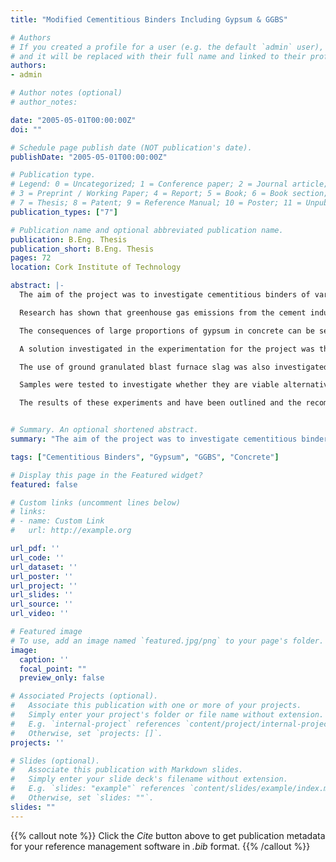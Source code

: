 ```yaml
---
title: "Modified Cementitious Binders Including Gypsum & GGBS"

# Authors
# If you created a profile for a user (e.g. the default `admin` user), write the username (folder name) here 
# and it will be replaced with their full name and linked to their profile.
authors:
- admin

# Author notes (optional)
# author_notes:

date: "2005-05-01T00:00:00Z"
doi: ""

# Schedule page publish date (NOT publication's date).
publishDate: "2005-05-01T00:00:00Z"

# Publication type.
# Legend: 0 = Uncategorized; 1 = Conference paper; 2 = Journal article;
# 3 = Preprint / Working Paper; 4 = Report; 5 = Book; 6 = Book section;
# 7 = Thesis; 8 = Patent; 9 = Reference Manual; 10 = Poster; 11 = Unpublished;
publication_types: ["7"]

# Publication name and optional abbreviated publication name.
publication: B.Eng. Thesis
publication_short: B.Eng. Thesis
pages: 72
location: Cork Institute of Technology

abstract: |-
  The aim of the project was to investigate cementitious binders of various materials including ggbs and gypsum. This included the environmental impact of its use and production, economic benefit from alternatives, and most importantly the technical behaviour of concrete. 

  Research has shown that greenhouse gas emissions from the cement industry accounts for approximately 7% of all carbon dioxide emissions globally. The majority of these emissions originate from the calcination of limestone in OPC production. The global cement industry is not considered a large producer of NOx, sulphur, and dust pollution. NOx emissions are largely from the burning of fossil fuels, not the cement industry and Sulphur emissions from the cement industry also has little effect at a global level, as almost 100%  of emissions comes from fossil fuel combustion. 

  The consequences of large proportions of gypsum in concrete can be severe, in some cases leading to sulphate attack. In any of its forms sulfate attack leads to the degradation of the cement, causing the concrete to loose its strength. In the form of thaumasite sulfate attack, it turns concrete to a mushy paste-like mass which, can be crushed in ones hands.  

  A solution investigated in the experimentation for the project was the replacement of OPC with gypsum. Performing this had the effect of mirroring the reactions of sulfate attack with gypsum. 

  The use of ground granulated blast furnace slag was also investigated in experiments. Ggbs was used as it is known to reduce sulfate attack through. It also has a much more environmentally friendly production, producing less than one tenth the CO2 emissions of OPC production.  

  Samples were tested to investigate whether they are viable alternatives for the construction industry. Experiments in to their required setting time, flexural strength and compressive strength were carried out. Comparisons in terms of their performance in both strength and setting were made to evaluate the potential applications of each formulation used. 

  The results of these experiments and have been outlined and the recommendations for use given in the concluding chapters of the report. 


# Summary. An optional shortened abstract.
summary: "The aim of the project was to investigate cementitious binders of various materials including ggbs and gypsum. This included the environmental impact of its use and production, economic benefit from alternatives, and most importantly the technical behaviour of concrete."

tags: ["Cementitious Binders", "Gypsum", "GGBS", "Concrete"]

# Display this page in the Featured widget?
featured: false

# Custom links (uncomment lines below)
# links:
# - name: Custom Link
#   url: http://example.org

url_pdf: ''
url_code: ''
url_dataset: ''
url_poster: ''
url_project: ''
url_slides: ''
url_source: ''
url_video: ''

# Featured image
# To use, add an image named `featured.jpg/png` to your page's folder. 
image:
  caption: ''
  focal_point: ""
  preview_only: false

# Associated Projects (optional).
#   Associate this publication with one or more of your projects.
#   Simply enter your project's folder or file name without extension.
#   E.g. `internal-project` references `content/project/internal-project/index.md`.
#   Otherwise, set `projects: []`.
projects: ''

# Slides (optional).
#   Associate this publication with Markdown slides.
#   Simply enter your slide deck's filename without extension.
#   E.g. `slides: "example"` references `content/slides/example/index.md`.
#   Otherwise, set `slides: ""`.
slides: ""
---
```


{{% callout note %}}
Click the *Cite* button above to get publication metadata for your reference management software in *.bib* format.
{{% /callout %}}
